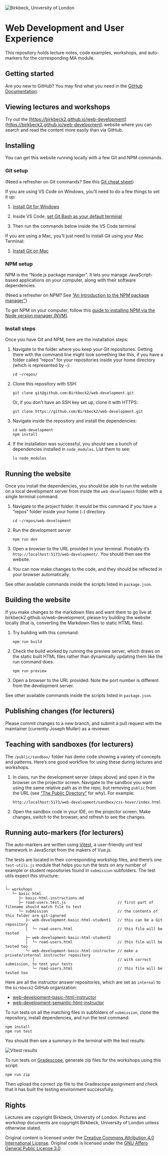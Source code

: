 ![Birkbeck, University of London](/birkbeck-logo.jpg)

# Web Development and User Experience

This repository holds lecture notes, code examples, workshops, and
auto-markers for the corresponding MA module.

## Getting started

Are you new to GitHub? You may find what you need in the [GitHub Documentation](https://docs.github.com/).

## Viewing lectures and workshops

Try out the
[https://birkbeck2.github.io/web-development](https://birkbeck2.github.io/web-development)
website where you can search and read the content more easily than via
GitHub.

## Installing

You can get this website running locally with a few Git and NPM commands.

### Git setup

(Need a refresher on Git commands? See this [Git cheat
sheet](https://training.github.com/downloads/github-git-cheat-sheet/))

If you are using VS Code on Windows, you’ll need to do a few things to set
it up:

1. [Install Git for Windows](https://gitforwindows.org/)

2. Inside VS Code, [set Git Bash as your 
   default terminal](https://code.visualstudio.com/docs/sourcecontrol/intro-to-git#_git-bash-on-windows)

3. Then run the commands below inside the VS Code terminal

If you are using a Mac, you’ll just need to install Git using your Mac
Terminal:

1. [Install Git on Mac](https://git-scm.com/book/en/v2/Getting-Started-Installing-Git#_installing_on_macos)

### NPM setup

NPM is the “Node.js package manager”. It lets you manage JavaScript-based
applications on your computer, along with their software dependencies.

(Need a refresher on NPM? See [“An Introduction to the NPM package
manager”](https://nodejs.org/en/learn/getting-started/an-introduction-to-the-npm-package-manager))

To get NPM on your computer, follow this [guide to installing NPM via the
Node version manager (NVM)](https://www.freecodecamp.org/news/node-version-manager-nvm-install-guide/).

### Install steps

Once you have Git and NPM, here are the installation steps:

1. Navigate to the folder where you keep your Git repositories. Getting
   there with the command line might look something like this, if you have
   a folder called “repos” for your repositories inside your home
   directory (which is represented by `~`):

   ```
   cd ~/repos/
   ```

2. Clone this repository with SSH:

   ```
   git clone git@github.com:Birkbeck2/web-development.git
   ```

   Or, if you don’t have an SSH key set up, clone it with HTTPS:

   ```
   git clone https://github.com/Birkbeck2/web-development.git
   ```

3. Navigate inside the repository and install the dependencies:

   ```
   cd web-development
   npm install
   ```

4. If the installation was successful, you should see a bunch of
   dependencies installed in `node_modules`. List them to see:

   ```
   ls node_modules
   ```

## Running the website

Once you install the dependencies, you should be able to run the website
on a local development server from inside the `web-development` folder
with a single terminal command.

1. Navigate to the project folder. It would be this command if you have
   a “repos” folder inside your home (`~`) directory.

   ```
   cd ~/repos/web-development
   ```

2. Run the development server

   ```
   npm run dev
   ```

3. Open a browser to the URL provided in your terminal. Probably
   it’s `http://localhost:5173/web-development/`. You should then see the
   website.

4. You can now make changes to the code, and they should be reflected in
   your browser automatically.

See other available commands inside the scripts listed in `package.json`.

## Building the website

If you make changes to the markdown files and want them to go live at
birkbeck2.github.io/web-development, please try building the website
locally (that is, converting the Markdown files to static HTML files).

1. Try building with this command:

   ```
   npm run build
   ```

2. Check the build worked by running the preview server, which draws on
   the static built HTML files rather than dynamically updating them like
   the run command does.

   ```
   npm run preview
   ```

3. Open a browser to the URL provided. Note the port number is different
   from the development server.

See other available commands inside the scripts listed in `package.json`.

## Publishing changes (for lecturers)

Please commit changes to a new branch, and submit a pull request with the
maintainer (currently Joseph Muller) as a reviewer.

## Teaching with sandboxes (for lecturers)

The `/public/sandbox/` folder has demo code showing a variety of concepts
and patterns. Here’s one good workflow for using these during lectures and
workshops.

1. In class, run the development server (steps above) and open it in the
   browser on the projector screen. Navigate to the sandbox you want using
   the same relative path as in the repo, but removing `public` from the
   URL (see [“The Public
   Directory”](https://vitepress.dev/guide/asset-handling#the-public-directory)
   for why). For example:

   ``` 
   http://localhost:5173/web-development/sandbox/css-hover/index.html
   ```

2. Open the sandbox code in your IDE, on the projector screen. Make
   changes, switch to the browser, and refresh to see the changes.

## Running auto-markers (for lecturers)

The auto-markers are written using [Vitest](https://vitest.dev/),
a user-friendly unit test framework in JavaScript from the makers of
Vue.js.

The tests are located in their corresponding workshop files, and there’s
one `test-utils.js` module that helps you run the tests on any
number of example or student repositories found in `submission`
subfolders. The test utils expect this structure:

```
.
└─ workshops
   └─ basic-html
      ├─ basic-html-instructions.md
      ├─ road-users.test.js                       // first part of filename should match file to test
      └─ submission                               // the contents of this folder are git-ignored
         ├─ web-development-basic-html-student1   // this can be a Git repository
         │  └─ road-users.html                    // this file will be tested
         ├─ web-development-basic-html-student2
         │  └─ road-users.html                    // this file will be tested too
         └─ web-development-basic-html-instructor // make a private/internal instructor repository
            │                                     // with correct submission, to test your tests
            └─ road-users.html                    // this file will be tested too
```

Here are all the instructor answer repositories, which are set as
`internal` to the `birkbeck2` GitHub organization:

- [web-development-basic-html-instructor](https://github.com/Birkbeck2/web-development-basic-html-instructor)
- [web-development-semantic-html-instructor](https://github.com/Birkbeck2/web-development-semantic-html-instructor)

To run tests on all the matching files in subfolders of `submission`, clone
the repository, install dependencies, and run the test command:

```shell
npm install
npm run test
```

You should then see a summary in the terminal with the test results:

![Vitest results](lectures/images/vitest-report.png)

To run tests on
[Gradescope](https://gradescope-autograders.readthedocs.io/en/latest/),
generate zip files for the workshops using this script:

```shell
npm run zip
```

Then upload the correct zip file to the Gradescope assignment and check
that it has built the testing environment successfully.

## Rights

Lectures are copyright Birkbeck, University of London. Pictures and
workshop documents are copyright Birkbeck, University of London unless
otherwise stated.

Original content is licensed under the
[Creative Commons Attribution 4.0 International
License](http://creativecommons.org/licenses/by/4.0/).
Original code is licensed under the [GNU Affero General Public License
3.0](LICENSE.md).
